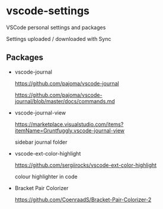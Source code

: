 # vscode-settings
VSCode personal settings and packages

Settings uploaded / downloaded with Sync


## Packages

- vscode-journal

  https://github.com/pajoma/vscode-journal
  
  https://github.com/pajoma/vscode-journal/blob/master/docs/commands.md
  
  
 - vscode-journal-view
 
    https://marketplace.visualstudio.com/items?itemName=Gruntfuggly.vscode-journal-view
 
    sidebar journal folder
  

 - vscode-ext-color-highlight
 
    https://github.com/sergiirocks/vscode-ext-color-highlight
 
    colour highlighter in code
    
    
  - Bracket Pair Colorizer
  
      https://github.com/CoenraadS/Bracket-Pair-Colorizer-2
    
